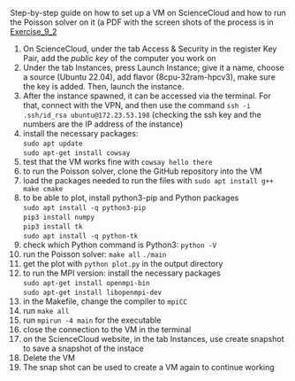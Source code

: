 Step-by-step guide on how to set up a VM on ScienceCloud and how to run the Poisson 
solver on it (a PDF with the screen shots of the process is in [Exercise_9_2](Exercise_9_2.pdf)

1. On ScienceCloud, under the tab Access & Security in the register Key Pair, add 
the _public key_ of the computer you work on
2. Under the tab Instances, press Launch Instance; give it a name, choose a source (Ubuntu 22.04),
add flavor (8cpu-32ram-hpcv3), make sure the key is added. Then, launch the instance.
3. After the instance spawned, it can be accessed via the terminal. For that, connect with the 
VPN, and then use the command `ssh -i .ssh/id_rsa ubuntu@172.23.53.198` (checking the ssh key
and the numbers are the IP address of the instance)
4. install the necessary packages:  
`sudo apt update`  
`sudo apt-get install cowsay`
5. test that the VM works fine with `cowsay hello there`
6. to run the Poisson solver, clone the GitHub repository into the VM
7. load the packages needed to run the files with `sudo apt install g++ make cmake`
8. to be able to plot, install python3-pip and Python packages  
`sudo apt install -q python3-pip`  
`pip3 install numpy`  
`pip3 install tk`  
`sudo apt install -q python-tk`  
9. check which Python command is Python3: `python -V`
10. run the Poisson solver: `make all` `./main`
11. get the plot with `python plot.py` in the output directory
12. to run the MPI version: install the necessary packages  
`sudo apt-get install openmpi-bin`  
`sudo apt-get install libopenmpi-dev`  
13. in the Makefile, change the compiler to `mpiCC`
14. run `make all`
15. run `mpirun -4 main` for the executable
16. close the connection to the VM in the terminal
17. on the ScienceCloud website, in the tab Instances, use create snapshot to save a snapshot of the instace
18. Delete the VM
19. The snap shot can be used to create a VM again to continue working
